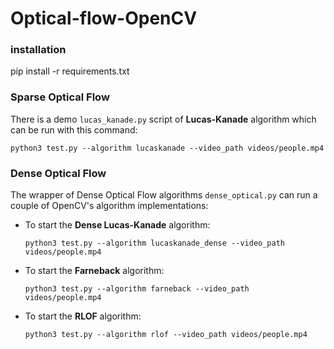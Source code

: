 # Optical-flow-OpenCV

### installation
pip install -r requirements.txt

### Sparse Optical Flow

There is a demo `lucas_kanade.py` script of **Lucas-Kanade** algorithm which can be run with this command:

```
python3 test.py --algorithm lucaskanade --video_path videos/people.mp4
```

### Dense Optical Flow

The wrapper of Dense Optical Flow algorithms `dense_optical.py` can run a couple of OpenCV's algorithm
implementations:

- To start the **Dense Lucas-Kanade** algorithm:
  ```
  python3 test.py --algorithm lucaskanade_dense --video_path videos/people.mp4
  ```
- To start the **Farneback** algorithm:
  ```
  python3 test.py --algorithm farneback --video_path videos/people.mp4
  ```
- To start the **RLOF** algorithm:
  ```
  python3 test.py --algorithm rlof --video_path videos/people.mp4
  ```

